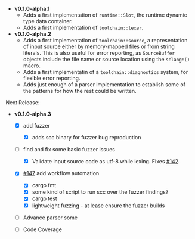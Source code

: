 * **v0.1.0-alpha.1**
  * Adds a first implementation of `runtime::Slot`, the runtime dynamic type data container.
  * Adds a first implementation of `toolchain::lexer`.
* **v0.1.0-alpha.2**
  * Adds a first implementation of `toolchain::source`, a representation of input source either by
    memory-mapped files or from string literals. This is also useful for error reporting, as
    `SourceBuffer` objects include the file name or source location using the `sclang!()` macro.
  * Adds a first implementatin of a `toolchain::diagnostics` system, for flexible error reporting.
  * Adds just enough of a parser implementation to establish some of the patterns for how the
    rest could be written.

Next Release:

* **v0.1.0-alpha.3**
  * [x] add fuzzer
    * [x] adds scc binary for fuzzer bug reproduction
  * [ ] find and fix some basic fuzzer issues
    * [x] Validate input source code as utf-8 while lexing. Fixes
      [#142](https://github.com/hadron-sclang/hadron/issues/142).
  * [x] [#147](https://github.com/hadron-sclang/hadron/issues/147) add workflow automation
    * [x] cargo fmt
    * [x] some kind of script to run scc over the fuzzer findings?
    * [x] cargo test
    * [x] lightweight fuzzing - at lease ensure the fuzzer builds
  * [ ] Advance parser some
  * [ ] Code Coverage


